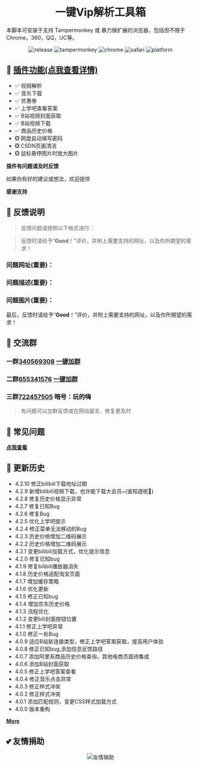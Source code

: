 <h1 align="center">一键Vip解析工具箱</h1> 

本脚本可安装于支持 Tampermonkey 或 暴力猴扩展的浏览器，包括但不限于Chrome，360，QQ，UC等。

<p align="center"> 
    <img src="https://img.shields.io/github/v/release/maxzhang666/OneKeyVip?style=flat" alt="release">
    <img src="https://img.shields.io/badge/tamperMonkey-v4.8-brightgreen.svg" alt="tampermonkey">
    <img src="https://img.shields.io/badge/chrome%20x64-v76.0-brightgreen.svg" alt="chrome">
    <img src="https://img.shields.io/badge/safari%20-v12.0-brightgreen.svg" alt="safari">
    <img src="https://img.shields.io/badge/platform-Windows%20%7C%20Mac%20%7C%20Android-blue.svg" alt="platform">
</p>

## 🔧 [插件功能(点我查看详情)](https://wiki.wandhi.com/zh-cn/Feature.html)

* ✅ 视频解析
* ✅ 音乐下载
* ✅ 优惠券
* ✅ 上学吧查看答案
* ✅ B站视频封面获取
* ✅ B站视频下载
* ✅ 商品历史价格
* ❎ 网盘自动填写密码
* ❎ CSDN页面清洁
* ❎ 鼠标悬停图片时放大图片


**插件有问题请及时反馈**

如果你有好的建议或想法，欢迎提供

**感谢支持**

## 📜 反馈说明

> 反馈问题请按照以下格式进行：

> 反馈时请给予“**Good**！”评价，并附上需要支持的网址，以及你所期望的需求！

### 问题网址(**重要**)：
### 问题描述(**重要**)：
### 问题图片(**重要**)：

 最后，反馈时请给予“**Good**！”评价，并附上需要支持的网址，以及你所期望的需求！

## 💩 交流群
### 一群[**340569308**](http://shang.qq.com/wpa/qunwpa?idkey=7fc3fef0db96421305e65c41cc081ffeca507fdc23cab93d731277be829985ec) [**一键加群**](http://shang.qq.com/wpa/qunwpa?idkey=7fc3fef0db96421305e65c41cc081ffeca507fdc23cab93d731277be829985ec)

### 二群[**655341576**](https://shang.qq.com/wpa/qunwpa?idkey=dd0275fbf9149b71e4f2f4e44902b552c846e9a2234f68eaca35a442510f061b) [**一键加群**](https://shang.qq.com/wpa/qunwpa?idkey=dd0275fbf9149b71e4f2f4e44902b552c846e9a2234f68eaca35a442510f061b)

### 三群[**722457505**](//shang.qq.com/wpa/qunwpa?idkey=a12d43edc065daad3043ca272a0eb9332ecd878f2921683c51e9d4e02554c80f) 暗号：玩的嗨

> 有问题可以加群反馈或在网站留言，修复更及时

## 📖 常见问题

[**点我查看**](https://wiki.wandhi.com/zh-cn/Faq.html)

## 🔔 更新历史

* 4.2.10 修正bilibili下载地址过期
* 4.2.9  新增bilibili视频下载，也许能下载大会员~(谁知道呢🥳)
* 4.2.8  修复历史价格显示异常
* 4.2.7  修复已知Bug
* 4.2.6  修复Bug
* 4.2.5  优化上学吧提示
* 4.2.4  修正菜单无法移动的Bug
* 4.2.3  历史价格增加二维码展示
* 4.2.2  历史价格增加二维码展示
* 4.2.1  变更bilibili加载方式，优化提示信息
* 4.2.0  修复已知bug
* 4.1.9  修复bilibili播放器消失
* 4.1.8  历史价格适配淘宝页面
* 4.1.7  增加缓存策略
* 4.1.6  优化更新
* 4.1.5  修正已知bug
* 4.1.4  增加京东历史价格
* 4.1.3  流程优化
* 4.1.2  变更bili封面按钮位置
* 4.1.1  修正上学吧异常
* 4.1.0  修正一处Bug
* 4.0.9  适应B站新连接类型，修正上学吧答案获取，提高用户体验
* 4.0.8  修正已知bug,添加信息反馈路径
* 4.0.7  添加阿里系商品历史价格查询，其他电商页面待集成
* 4.0.6  添加B站封面获取
* 4.0.5  修正上学吧答案查看
* 4.0.4  修正音乐点击异常
* 4.0.3  修正样式冲突
* 4.0.2  修正样式冲突
* 4.0.1  添加匹配规则，变更CSS样式加载方式
* 4.0.0  版本重构

[**More**](https://github.com/maxzhang666/OneKeyVip/blob/master/CHANGELOG)

## 💕 友情捐助

<p align="center">
<img src="https://i.loli.net/2019/05/14/5cda672add6f594934.jpg" alt="友情捐助">
</p>

